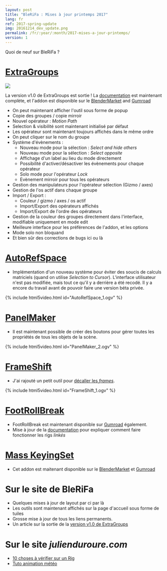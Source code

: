 ```yaml
---
layout: post
title: "BleRiFa : Mises à jour printemps 2017"
lang: fr
ref: 2017-spring-update
img: 20161214_dev_update.png
permalink: /fr/:year/:month/2017-mises-a-jour-printemps/
version: 1
---
```


Quoi de neuf sur BleRiFa ?

# [ExtraGroups][1]

![][15]

La version v1.0 de ExtraGroups est sortie !
La [documentation][1] est maintenant complète, et l'addon est disponible sur le [BlenderMarket][2] and [Gumroad][3]

*  On peut maintenant afficher l'outil sous forme de popup
*  Copie des groupes / copie mirroir
*  Nouvel opérateur : _Motion Path_
*  Selection & visibilité sont maintenant initialisé par défaut
*  Les opérateur sont maintenant toujours affichés dans le même ordre
*  On peut cliquer sur le nom du groupe
*  Système d'évènements :
	*  Nouveau mode pour la sélection : _Select and hide others_
	*  Nouveau mode pour la sélection : _Select opposite_
	*  Affichage d'un label au lieu du mode directement
	*  Possibilité d'activer/désactiver les évènements pour chaque opérateur
	*  Solo mode pour l'opérateur _Lock_
	*  Evènement mirroir pour tous les opérateurs
*  Gestion des manipulateurs pour l'opérateur sélection (Gizmo / axes)
*  Gestion de l'os actif dans chaque groupe
*  Import / Export :
	*  Couleur / gizmo / axes / os actif
	*  Import/Export des opérateurs affichés
	*  Import/Export de l'ordre des opérateurs
*  Gestion de la couleur des groupes directement dans l'interface, modifiable uniquement en mode edit
*  Meilleure interface pour les préférences de l'addon, et les options
*  Mode solo non bloquand
*  Et bien sûr des corrections de bugs ici ou là

# [AutoRefSpace][4]
*  Implémentation d'un nouveau système pour éviter des soucis de calculs matriciels (quand on utilise _Selection to Cursor_). L'interface utilisateur n'est pas modifiée, mais tout ce qu'il y a derrière a été recodé. Il y a encore du travail avant de pouvoir faire une version béta privée.

{% include html5video.html id="AutoRefSpace_1.ogv" %}

# [PanelMaker][5]
*  Il est maintenant possible de créer des boutons pour gérer toutes les propriétés de tous les objets de la scène.

{% include html5video.html id="PanelMaker_2.ogv" %}

# [FrameShift][10]
*  J'ai rajouté un petit outil pour [décaller les _frames_][10].

{% include html5video.html id="FrameShift_1.ogv" %}

# [FootRollBreak][6]
*  FootRollBreak est maintenant disponible sur [Gumroad][11] également.
*  Mise à jour de la [documentation][6] pour expliquer comment faire fonctionner les rigs _linkés_

# [Mass KeyingSet][7]
*  Cet addon est maitenant disponible sur le [BlenderMarket][8] et [Gumroad][9]

# Sur le site de BleRiFa
*  Quelques mises à jour de layout par ci par là
*  Les outils sont maintenant affichés sur la page d'accueil sous forme de tuiles
*  Grosse mise à jour de tous les liens permanents.
*  Un article sur la sortie de la [version v1.0 de ExtraGroups][12]


# Sur le site _julienduroure.com_
*  [10 choses à vérifier sur un Rig][13]
*  [Tuto animation météo][14]

[1]: {{site.base_url}}/fr/tools/ExtraGroups/
[2]: https://blendermarket.com/products/extragroups
[3]: https://gumroad.com/l/ExtraGroups
[4]: {{site.base_url}}/fr/tools/AutoRefSpace/
[5]: {{site.base_url}}/fr/tools/PanelMaker/
[6]: {{site.base_url}}/fr/tools/FootRollBreak/
[7]: {{site.base_url}}/fr/tools/MassKeyingSets/
[8]: https://blendermarket.com/products/mass-keyingsets
[9]: https://gumroad.com/l/SRqtl
[10]: {{site.base_url}}/fr/tools/FrameShift/
[11]: https://gumroad.com/l/FootRollBreak
[12]: {{site.base_url}}/fr/2017/05/ExtraGroups-V1-release/
[13]: http://julienduroure.com/fr/2017/05/10-choses-a-verifier-sur-un-rig/
[14]: http://julienduroure.com/fr/2017/06/tuto-anim-meteo/
[15]: {{site.base_url}}/assets/img/ExtraGroups/popup.png
